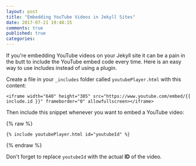 ```yaml
---
layout: post
title: "Embedding YouTube Videos in Jekyll Sites"
date: 2017-07-21 19:48:15
comments: true
published: true
categories: 
---
```


If you're embedding YouTube videos on your Jekyll site it can be a pain in the butt to include the YouTube embed code every time. Here is an easy way to use includes instead of using a plugin.

Create a file in your `_includes` folder called `youtubePlayer.html` with this content:

```
<iframe width="640" height="385" src="https://www.youtube.com/embed/{{ include.id }}" frameborder="0" allowfullscreen></iframe>
```

Then include this snippet whenever you want to embed a YouTube video:

{% raw %}
```
{% include youtubePlayer.html id="youtubeId" %}
```
{% endraw %}

Don't forget to replace `youtubeId` with the actual <b>ID</b> of the video.
